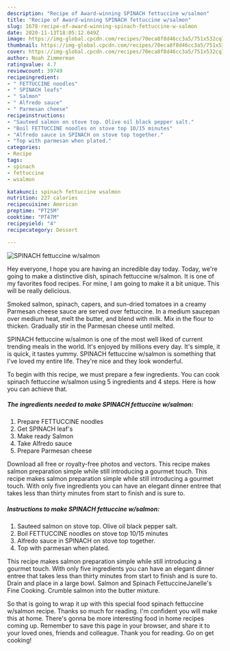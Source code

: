 ```yaml
---
description: "Recipe of Award-winning SPINACH fettuccine w/salmon"
title: "Recipe of Award-winning SPINACH fettuccine w/salmon"
slug: 1678-recipe-of-award-winning-spinach-fettuccine-w-salmon
date: 2020-11-13T18:05:12.049Z
image: https://img-global.cpcdn.com/recipes/70eca8f8d46cc3a5/751x532cq70/spinach-fettuccine-wsalmon-recipe-main-photo.jpg
thumbnail: https://img-global.cpcdn.com/recipes/70eca8f8d46cc3a5/751x532cq70/spinach-fettuccine-wsalmon-recipe-main-photo.jpg
cover: https://img-global.cpcdn.com/recipes/70eca8f8d46cc3a5/751x532cq70/spinach-fettuccine-wsalmon-recipe-main-photo.jpg
author: Noah Zimmerman
ratingvalue: 4.7
reviewcount: 39749
recipeingredient:
- " FETTUCCINE noodles"
- " SPINACH leafs"
- " Salmon"
- " Alfredo sauce"
- " Parmesan cheese"
recipeinstructions:
- "Sauteed salmon on stove top. Olive oil black pepper salt."
- "Boil FETTUCCINE noodles on stove top 10/15 minutes"
- "Alfredo sauce in SPINACH on stove top together."
- "Top with parmesan when plated."
categories:
- Recipe
tags:
- spinach
- fettuccine
- wsalmon

katakunci: spinach fettuccine wsalmon 
nutrition: 227 calories
recipecuisine: American
preptime: "PT25M"
cooktime: "PT47M"
recipeyield: "4"
recipecategory: Dessert

---
```



![SPINACH fettuccine w/salmon](https://img-global.cpcdn.com/recipes/70eca8f8d46cc3a5/751x532cq70/spinach-fettuccine-wsalmon-recipe-main-photo.jpg)

Hey everyone, I hope you are having an incredible day today. Today, we're going to make a distinctive dish, spinach fettuccine w/salmon. It is one of my favorites food recipes. For mine, I am going to make it a bit unique. This will be really delicious.

Smoked salmon, spinach, capers, and sun-dried tomatoes in a creamy Parmesan cheese sauce are served over fettuccine. In a medium saucepan over medium heat, melt the butter, and blend with milk. Mix in the flour to thicken. Gradually stir in the Parmesan cheese until melted.

SPINACH fettuccine w/salmon is one of the most well liked of current trending meals in the world. It's enjoyed by millions every day. It's simple, it is quick, it tastes yummy. SPINACH fettuccine w/salmon is something that I've loved my entire life. They're nice and they look wonderful.


To begin with this recipe, we must prepare a few ingredients. You can cook spinach fettuccine w/salmon using 5 ingredients and 4 steps. Here is how you can achieve that.

<!--inarticleads1-->

##### The ingredients needed to make SPINACH fettuccine w/salmon:

1. Prepare  FETTUCCINE noodles
1. Get  SPINACH leaf&#39;s
1. Make ready  Salmon
1. Take  Alfredo sauce
1. Prepare  Parmesan cheese


Download all free or royalty-free photos and vectors. This recipe makes salmon preparation simple while still introducing a gourmet touch. This recipe makes salmon preparation simple while still introducing a gourmet touch. With only five ingredients you can have an elegant dinner entree that takes less than thirty minutes from start to finish and is sure to. 

<!--inarticleads2-->

##### Instructions to make SPINACH fettuccine w/salmon:

1. Sauteed salmon on stove top. Olive oil black pepper salt.
1. Boil FETTUCCINE noodles on stove top 10/15 minutes
1. Alfredo sauce in SPINACH on stove top together.
1. Top with parmesan when plated.


This recipe makes salmon preparation simple while still introducing a gourmet touch. With only five ingredients you can have an elegant dinner entree that takes less than thirty minutes from start to finish and is sure to. Drain and place in a large bowl. Salmon and Spinach FettuccineJanelle&#39;s Fine Cooking. Crumble salmon into the butter mixture. 

So that is going to wrap it up with this special food spinach fettuccine w/salmon recipe. Thanks so much for reading. I'm confident you will make this at home. There's gonna be more interesting food in home recipes coming up. Remember to save this page in your browser, and share it to your loved ones, friends and colleague. Thank you for reading. Go on get cooking!
